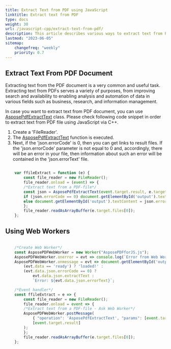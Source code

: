 ```yaml
---
title: Extract Text from PDF using JavaScript
linktitle: Extract text from PDF
type: docs
weight: 30
url: /javascript-cpp/extract-text-from-pdf/
description: This article describes various ways to extract text from PDF documents using Aspose.PDF for JavaScript. 
lastmod: "2023-06-05"
sitemap:
    changefreq: "weekly"
    priority: 0.7
---
```


## Extract Text From PDF Document

Extracting text from the PDF document is a very common and useful task. 
Extracting text from PDFs serves a variety of purposes, from improving search and availability to enabling analysis and automation of data in various fields such as business, research, and information management.

In case you want to extract text from PDF document, you can use [AsposePdfExtractText](https://reference.aspose.com/pdf/javascript-cpp/convert/asposepdfextracttext/) class. 
Please check following code snippet in order to extract text from PDF file using JavaScript via C++.

1. Create a 'FileReader'.
1. The [AsposePdfExtractText](https://reference.aspose.com/pdf/javascript-cpp/convert/asposepdfextracttext/) function is executed.
1. Next, if the 'json.errorCode' is 0, then you can get links to result files. If the 'json.errorCode' parameter is not equal to 0 and, accordingly, there will be an error in your file, then information about such an error will be contained in the 'json.errorText' file.

```js

    var ffileExtract = function (e) {
        const file_reader = new FileReader();
        file_reader.onload = (event) => {
        /*Extract text from a PDF-file*/
        const json = AsposePdfExtractText(event.target.result, e.target.files[0].name);
        if (json.errorCode == 0) document.getElementById('output').textContent = json.extractText;
        else document.getElementById('output').textContent = json.errorText;
        };
        file_reader.readAsArrayBuffer(e.target.files[0]);
    };
```

## Using Web Workers

```js

    /*Create Web Worker*/
    const AsposePDFWebWorker = new Worker("AsposePDFforJS.js");
    AsposePDFWebWorker.onerror = evt => console.log(`Error from Web Worker: ${evt.message}`);
    AsposePDFWebWorker.onmessage = evt => document.getElementById('output').textContent = 
        (evt.data == 'ready') ? 'loaded!' :
        (evt.data.json.errorCode == 0) ?
            evt.data.json.extractText :
            `Error: ${evt.data.json.errorText}`; 

    /*Event handler*/
    const ffileExtract = e => {
        const file_reader = new FileReader();
        file_reader.onload = event => {
        /*Extract text from a PDF-file - Ask Web Worker*/
        AsposePDFWebWorker.postMessage(
            { "operation": 'AsposePdfExtractText', "params": [event.target.result, e.target.files[0].name] },
            [event.target.result]
        );
        };
        file_reader.readAsArrayBuffer(e.target.files[0]);
    };
```